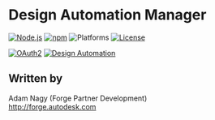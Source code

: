 # Design Automation Manager

[![Node.js](https://img.shields.io/badge/Node.js-9.10.1-blue.svg)](https://nodejs.org/)
[![npm](https://img.shields.io/badge/npm-6.4.1-blue.svg)](https://www.npmjs.com/)
![Platforms](https://img.shields.io/badge/platform-windows%20%7C%20osx%20%7C%20linux-lightgray.svg)
[![License](http://img.shields.io/:license-mit-blue.svg)](http://opensource.org/licenses/MIT)

[![OAuth2](https://img.shields.io/badge/OAuth2-v1-green.svg)](http://developer.autodesk.com/)
[![Design Automation](https://img.shields.io/badge/Design%20Automation-v3-green.svg)](http://developer.autodesk.com/)

## Written by

Adam Nagy (Forge Partner Development)<br />
http://forge.autodesk.com<br />
